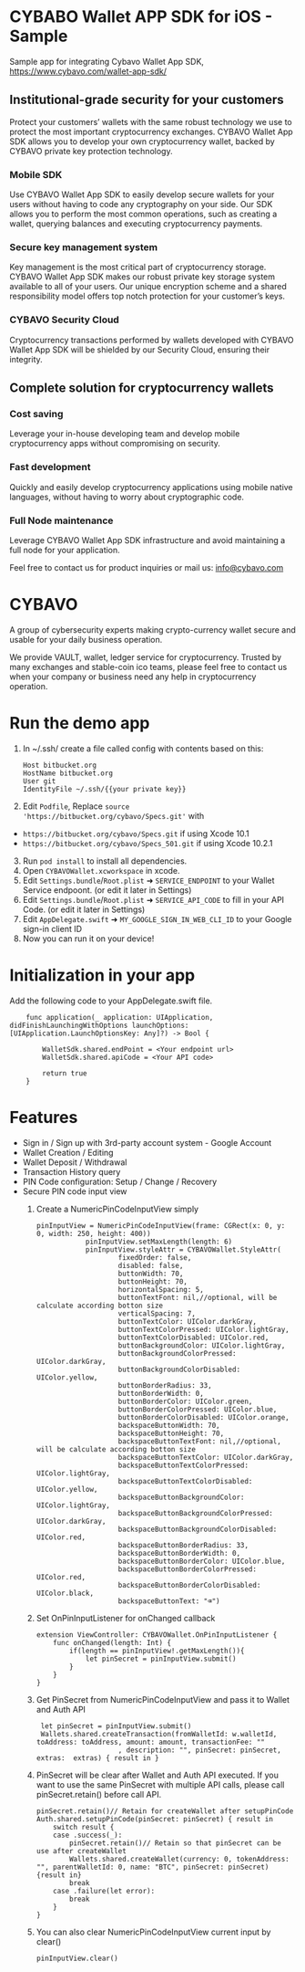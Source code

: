 # CYBABO Wallet APP SDK for iOS - Sample

Sample app for integrating Cybavo Wallet App SDK, https://www.cybavo.com/wallet-app-sdk/

## Institutional-grade security for your customers

Protect your customers’ wallets with the same robust technology we use to protect the most important cryptocurrency exchanges. CYBAVO Wallet App SDK allows you to develop your own cryptocurrency wallet, backed by CYBAVO private key protection technology.

### Mobile SDK
Use CYBAVO Wallet App SDK to easily develop secure wallets for your users without having to code any cryptography on your side. Our SDK allows you to perform the most common operations, such as creating a wallet, querying balances and executing cryptocurrency payments.

### Secure key management system
Key management is the most critical part of cryptocurrency storage. CYBAVO Wallet App SDK makes our robust private key storage system available to all of your users. Our unique encryption scheme and a shared responsibility model offers top notch protection for your customer’s keys.

### CYBAVO Security Cloud
Cryptocurrency transactions performed by wallets developed with CYBAVO Wallet App SDK will be shielded by our Security Cloud, ensuring their integrity.

## Complete solution for cryptocurrency wallets

### Cost saving
Leverage your in-house developing team and develop mobile cryptocurrency apps without compromising on security.

### Fast development
Quickly and easily develop cryptocurrency applications using mobile native languages, without having to worry about cryptographic code.

### Full Node maintenance
Leverage CYBAVO Wallet App SDK infrastructure and avoid maintaining a full node for your application.

Feel free to contact us for product inquiries or mail us: info@cybavo.com

# CYBAVO

A group of cybersecurity experts making crypto-currency wallet secure and usable for your daily business operation.

We provide VAULT, wallet, ledger service for cryptocurrency. Trusted by many exchanges and stable-coin ico teams, please feel free to contact us when your company or business need any help in cryptocurrency operation.

# Run the demo app
1. In ~/.ssh/ create a file called config with contents based on this:
    ```
    Host bitbucket.org
    HostName bitbucket.org
    User git
    IdentityFile ~/.ssh/{{your private key}}
    ```
2. Edit `Podfile`, Replace `source 'https://bitbucket.org/cybavo/Specs.git'` with
  * `https://bitbucket.org/cybavo/Specs.git` if using Xcode 10.1
  * `https://bitbucket.org/cybavo/Specs_501.git` if using Xcode 10.2.1
3. Run ```pod install``` to install all dependencies.
4. Open ```CYBAVOWallet.xcworkspace``` in xcode.
5. Edit `Settings.bundle`/`Root.plist` ➜ `SERVICE_ENDPOINT` to your Wallet Service endpoont. (or edit it later in Settings)
6. Edit `Settings.bundle`/`Root.plist` ➜ `SERVICE_API_CODE` to fill in your API Code. (or edit it later in Settings)
7. Edit `AppDelegate.swift` ➜ `MY_GOOGLE_SIGN_IN_WEB_CLI_ID` to your Google sign-in client ID
8. Now you can run it on your device!

# Initialization in your app
Add the following code to your AppDelegate.swift file.
```
    func application(_ application: UIApplication, didFinishLaunchingWithOptions launchOptions: [UIApplication.LaunchOptionsKey: Any]?) -> Bool {
       
        WalletSdk.shared.endPoint = <Your endpoint url>
        WalletSdk.shared.apiCode = <Your API code>

        return true
    }
```    

# Features
- Sign in / Sign up with 3rd-party account system - Google Account
- Wallet Creation / Editing
- Wallet Deposit / Withdrawal
- Transaction History query
- PIN Code configuration: Setup / Change / Recovery
- Secure PIN code input view
    1. Create a NumericPinCodeInputView simply
        ```
        pinInputView = NumericPinCodeInputView(frame: CGRect(x: 0, y: 0, width: 250, height: 400))
                    pinInputView.setMaxLength(length: 6)
                    pinInputView.styleAttr = CYBAVOWallet.StyleAttr(
                            fixedOrder: false,
                            disabled: false,
                            buttonWidth: 70,
                            buttonHeight: 70,
                            horizontalSpacing: 5,
                            buttonTextFont: nil,//optional, will be calculate according botton size
                            verticalSpacing: 7,
                            buttonTextColor: UIColor.darkGray,
                            buttonTextColorPressed: UIColor.lightGray,
                            buttonTextColorDisabled: UIColor.red,
                            buttonBackgroundColor: UIColor.lightGray,
                            buttonBackgroundColorPressed: UIColor.darkGray,
                            buttonBackgroundColorDisabled: UIColor.yellow,
                            buttonBorderRadius: 33,
                            buttonBorderWidth: 0,
                            buttonBorderColor: UIColor.green,
                            buttonBorderColorPressed: UIColor.blue,
                            buttonBorderColorDisabled: UIColor.orange,
                            backspaceButtonWidth: 70,
                            backspaceButtonHeight: 70,
                            backspaceButtonTextFont: nil,//optional, will be calculate according botton size
                            backspaceButtonTextColor: UIColor.darkGray,
                            backspaceButtonTextColorPressed: UIColor.lightGray,
                            backspaceButtonTextColorDisabled: UIColor.yellow,
                            backspaceButtonBackgroundColor: UIColor.lightGray,
                            backspaceButtonBackgroundColorPressed: UIColor.darkGray,
                            backspaceButtonBackgroundColorDisabled: UIColor.red,
                            backspaceButtonBorderRadius: 33,
                            backspaceButtonBorderWidth: 0,
                            backspaceButtonBorderColor: UIColor.blue,
                            backspaceButtonBorderColorPressed: UIColor.red,
                            backspaceButtonBorderColorDisabled: UIColor.black,
                            backspaceButtonText: "⌫")
        ```

    2. Set OnPinInputListener for onChanged callback

        ```
        extension ViewController: CYBAVOWallet.OnPinInputListener {
            func onChanged(length: Int) {
                if(length == pinInputView!.getMaxLength()){
                    let pinSecret = pinInputView.submit()
                }
            }
        }
        ```
    3. Get PinSecret from NumericPinCodeInputView and pass it to Wallet and Auth API
        ```
         let pinSecret = pinInputView.submit()
         Wallets.shared.createTransaction(fromWalletId: w.walletId, toAddress: toAddress, amount: amount, transactionFee: ""
                            , description: "", pinSecret: pinSecret, extras:  extras) { result in }
        ```
    4. PinSecret will be clear after Wallet and Auth API executed.
         If you want to use the same PinSecret with multiple API calls,
         please call pinSecret.retain() before call API.
        ```
        pinSecret.retain()// Retain for createWallet after setupPinCode
        Auth.shared.setupPinCode(pinSecret: pinSecret) { result in
            switch result {
            case .success(_):
                pinSecret.retain()// Retain so that pinSecret can be use after createWallet
                Wallets.shared.createWallet(currency: 0, tokenAddress: "", parentWalletId: 0, name: "BTC", pinSecret: pinSecret) {result in}
                break
            case .failure(let error):
                break
            }
        }
        ```
    5. You can also clear NumericPinCodeInputView current input by clear()
        ```
        pinInputView.clear()
        ```
